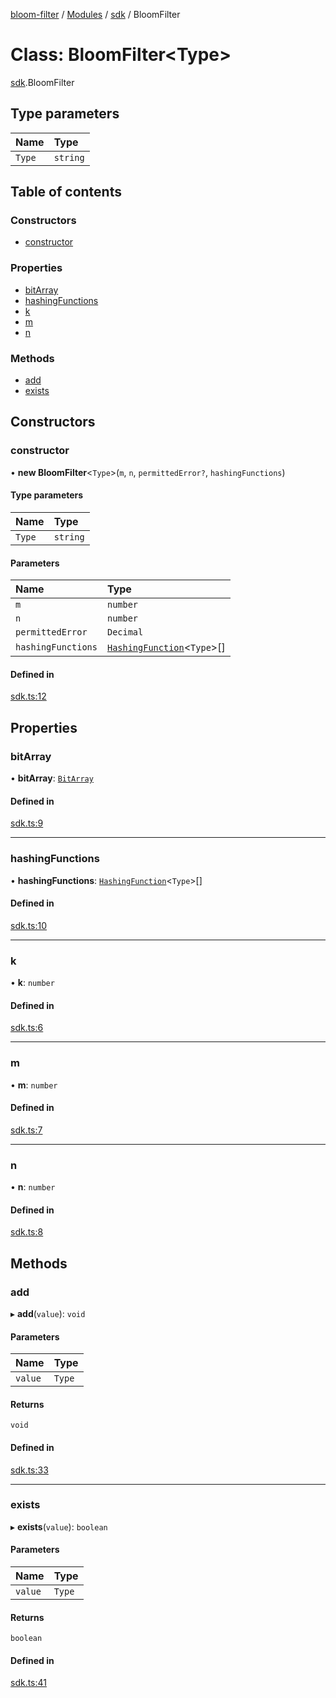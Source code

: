 [bloom-filter](../README.md) / [Modules](../modules.md) / [sdk](../modules/sdk.md) / BloomFilter

# Class: BloomFilter<Type\>

[sdk](../modules/sdk.md).BloomFilter

## Type parameters

| Name | Type |
| :------ | :------ |
| `Type` | `string` |

## Table of contents

### Constructors

- [constructor](sdk.BloomFilter.md#constructor)

### Properties

- [bitArray](sdk.BloomFilter.md#bitarray)
- [hashingFunctions](sdk.BloomFilter.md#hashingfunctions)
- [k](sdk.BloomFilter.md#k)
- [m](sdk.BloomFilter.md#m)
- [n](sdk.BloomFilter.md#n)

### Methods

- [add](sdk.BloomFilter.md#add)
- [exists](sdk.BloomFilter.md#exists)

## Constructors

### constructor

• **new BloomFilter**<`Type`\>(`m`, `n`, `permittedError?`, `hashingFunctions`)

#### Type parameters

| Name | Type |
| :------ | :------ |
| `Type` | `string` |

#### Parameters

| Name | Type |
| :------ | :------ |
| `m` | `number` |
| `n` | `number` |
| `permittedError` | `Decimal` |
| `hashingFunctions` | [`HashingFunction`](../interfaces/types.HashingFunction.md)<`Type`\>[] |

#### Defined in

[sdk.ts:12](https://github.com/rymnc/bloom-filter-ts/blob/16e3ce3/lib/sdk.ts#L12)

## Properties

### bitArray

• **bitArray**: [`BitArray`](utils.BitArray.md)

#### Defined in

[sdk.ts:9](https://github.com/rymnc/bloom-filter-ts/blob/16e3ce3/lib/sdk.ts#L9)

___

### hashingFunctions

• **hashingFunctions**: [`HashingFunction`](../interfaces/types.HashingFunction.md)<`Type`\>[]

#### Defined in

[sdk.ts:10](https://github.com/rymnc/bloom-filter-ts/blob/16e3ce3/lib/sdk.ts#L10)

___

### k

• **k**: `number`

#### Defined in

[sdk.ts:6](https://github.com/rymnc/bloom-filter-ts/blob/16e3ce3/lib/sdk.ts#L6)

___

### m

• **m**: `number`

#### Defined in

[sdk.ts:7](https://github.com/rymnc/bloom-filter-ts/blob/16e3ce3/lib/sdk.ts#L7)

___

### n

• **n**: `number`

#### Defined in

[sdk.ts:8](https://github.com/rymnc/bloom-filter-ts/blob/16e3ce3/lib/sdk.ts#L8)

## Methods

### add

▸ **add**(`value`): `void`

#### Parameters

| Name | Type |
| :------ | :------ |
| `value` | `Type` |

#### Returns

`void`

#### Defined in

[sdk.ts:33](https://github.com/rymnc/bloom-filter-ts/blob/16e3ce3/lib/sdk.ts#L33)

___

### exists

▸ **exists**(`value`): `boolean`

#### Parameters

| Name | Type |
| :------ | :------ |
| `value` | `Type` |

#### Returns

`boolean`

#### Defined in

[sdk.ts:41](https://github.com/rymnc/bloom-filter-ts/blob/16e3ce3/lib/sdk.ts#L41)
